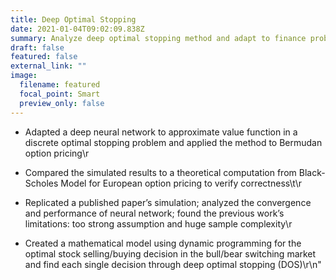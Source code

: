 ```yaml
---
title: Deep Optimal Stopping
date: 2021-01-04T09:02:09.838Z
summary: Analyze deep optimal stopping method and adapt to finance problem
draft: false
featured: false
external_link: ""
image:
  filename: featured
  focal_point: Smart
  preview_only: false
---
```

  * Adapted a deep neural network to approximate value function in a
  discrete optimal stopping problem and applied the method to Bermudan option
  pricing\r

  * Compared the simulated results to a theoretical computation from
  Black-Scholes Model for European option pricing to verify correctness\t\r

  * Replicated a published paper’s simulation; analyzed the convergence and
  performance of neural network; found the previous work’s limitations: too
  strong assumption and huge sample complexity\r

  * Created a mathematical model using dynamic programming for the optimal
  stock selling/buying decision in the bull/bear switching market and find each
  single decision through deep optimal stopping (DOS)\r\n"
